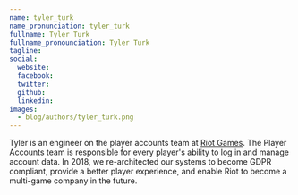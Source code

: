 ```yaml
---
name: tyler_turk
name_pronunciation: tyler_turk
fullname: Tyler Turk
fullname_pronounciation: Tyler Turk
tagline: 
social:
  website: 
  facebook:
  twitter:  
  github: 
  linkedin: 
images:
  - blog/authors/tyler_turk.png
---
```


Tyler is an engineer on the player accounts team at [Riot Games](https://www.riotgames.com/en). The Player Accounts team is responsible for every player's ability to log in and manage account data. In 2018, we re-architected our systems to become GDPR compliant, provide a better player experience, and enable Riot to become a multi-game company in the future.